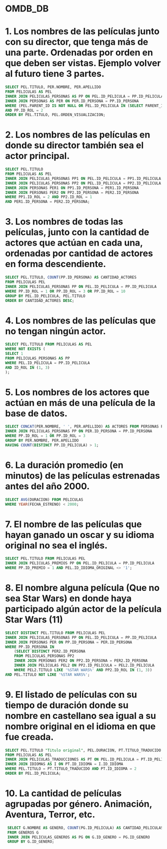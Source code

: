 # OMDB_DB


# 1. Los nombres de las películas junto con su director, que tenga más de una parte. Ordenadas por orden en que deben ser vistas. Ejemplo volver al futuro tiene 3 partes.

```sql
SELECT PEL.TITULO, PER.NOMBRE, PER.APELLIDO
FROM PELICULAS AS PEL
INNER JOIN PELICULAS_PERSONAS AS PP ON PEL.ID_PELICULA = PP.ID_PELICULA
INNER JOIN PERSONAS AS PER ON PER.ID_PERSONA = PP.ID_PERSONA
WHERE (PEL.PARENT_ID IS NOT NULL OR PEL.ID_PELICULA IN (SELECT PARENT_ID FROM PELICULAS)) 
AND PP.ID_ROL = 2
ORDER BY PEL.TITULO, PEL.ORDEN_VISUALIZACION;
```

# 2. Los nombres de las películas en donde su director también sea el actor principal.

```sql
SELECT PEL.TITULO
FROM PELICULAS AS PEL
INNER JOIN PELICULAS_PERSONAS PP1 ON PEL.ID_PELICULA = PP1.ID_PELICULA
INNER JOIN PELICULAS_PERSONAS PP2 ON PEL.ID_PELICULA = PP2.ID_PELICULA
INNER JOIN PERSONAS PER1 ON PP1.ID_PERSONA = PER1.ID_PERSONA
INNER JOIN PERSONAS PER2 ON PP2.ID_PERSONA = PER2.ID_PERSONA
WHERE PP1.ID_ROL = 2 AND PP2.ID_ROL = 1
AND PER1.ID_PERSONA = PER2.ID_PERSONA;
```

# 3. Los nombres de todas las películas, junto con la cantidad de actores que actúan en cada una, ordenadas por cantidad de actores en forma descendiente. 

```sql
SELECT PEL.TITULO, COUNT(PP.ID_PERSONA) AS CANTIDAD_ACTORES
FROM PELICULAS PEL
INNER JOIN PELICULAS_PERSONAS PP ON PEL.ID_PELICULA = PP.ID_PELICULA
WHERE PP.ID_ROL = 1 OR PP.ID_ROL = 3 OR PP.ID_ROL = 10
GROUP BY PEL.ID_PELICULA, PEL.TITULO
ORDER BY CANTIDAD_ACTORES DESC;
```

# 4. Los nombres de las películas que no tengan ningún actor.

```sql
SELECT PEL.TITULO FROM PELICULAS AS PEL
WHERE NOT EXISTS (
SELECT 1
FROM PELICULAS_PERSONAS AS PP
WHERE PEL.ID_PELICULA = PP.ID_PELICULA
AND ID_ROL IN (1, 3)
);

```

# 5. Los nombres de los actores que actúan en más de una película de la base de datos.

```sql
SELECT CONCAT(PER.NOMBRE, ' ', PER.APELLIDO) AS ACTORES FROM PERSONAS PER
INNER JOIN PELICULAS_PERSONAS PP ON PER.ID_PERSONA = PP.ID_PERSONA
WHERE PP.ID_ROL = 1 OR PP.ID_ROL = 3
GROUP BY PER.NOMBRE, PER.APELLIDO
HAVING COUNT(DISTINCT PP.ID_PELICULA) > 1;
```
# 6. La duración promedio (en minutos) de las películas estrenadas antes del año 2000.

```sql
SELECT AVG(DURACION) FROM PELICULAS
WHERE YEAR(FECHA_ESTRENO) < 2000;
```

# 7. El nombre de las películas que hayan ganado un oscar y su idioma original no sea el inglés.

```sql
SELECT PEL.TITULO FROM PELICULAS PEL
INNER JOIN PELICULAS_PREMIOS PP ON PEL.ID_PELICULA = PP.ID_PELICULA
WHERE PP.ID_PREMIO = 1 AND PEL.ID_IDIOMA_ORIGINAL <> '1';
```

# 8. El nombre alguna película (Que no sea Star Wars) en donde haya participado algún actor de la película Star Wars (11)

```sql
SELECT DISTINCT PEL.TITULO FROM PELICULAS PEL
INNER JOIN PELICULAS_PERSONAS PP ON PEL.ID_PELICULA = PP.ID_PELICULA
INNER JOIN PERSONAS PER ON PP.ID_PERSONA = PER.ID_PERSONA
WHERE PP.ID_PERSONA IN
    (SELECT DISTINCT PER2.ID_PERSONA 
    FROM PELICULAS_PERSONAS PP2
    INNER JOIN PERSONAS PER2 ON PP2.ID_PERSONA = PER2.ID_PERSONA
    INNER JOIN PELICULAS PEL2 ON PP2.ID_PELICULA = PEL2.ID_PELICULA
    WHERE PEL2.TITULO LIKE '%STAR WARS%' AND PP2.ID_ROL IN (1, 3))
AND PEL.TITULO NOT LIKE '%STAR WARS%';
```

# 9. El listado de películas con su tiempo de duración donde su nombre en castellano sea igual a su nombre original en el idioma en que fue creada.

```sql
SELECT PEL.TITULO "Titulo original", PEL.DURACION, PT.TITULO_TRADUCIDO "Titulo traducido", I.NOMBRE "Idioma traduccion"
FROM PELICULAS AS PEL
INNER JOIN PELICULAS_TRADUCCIONES AS PT ON PEL.ID_PELICULA = PT.ID_PELICULA
INNER JOIN IDIOMAS AS I ON PT.ID_IDIOMA = I.ID_IDIOMA
WHERE PEL.TITULO = PT.TITULO_TRADUCIDO AND PT.ID_IDIOMA = 2
ORDER BY PEL.ID_PELICULA;
```

# 10. La cantidad de películas agrupadas por género. Animación, Aventura, Terror, etc. 

```sql
 SELECT G.NOMBRE AS GENERO, COUNT(PG.ID_PELICULA) AS CANTIDAD_PELICULAS
 FROM GENEROS G
 INNER JOIN PELICULAS_GENEROS AS PG ON G.ID_GENERO = PG.ID_GENERO
 GROUP BY G.ID_GENERO;
```
